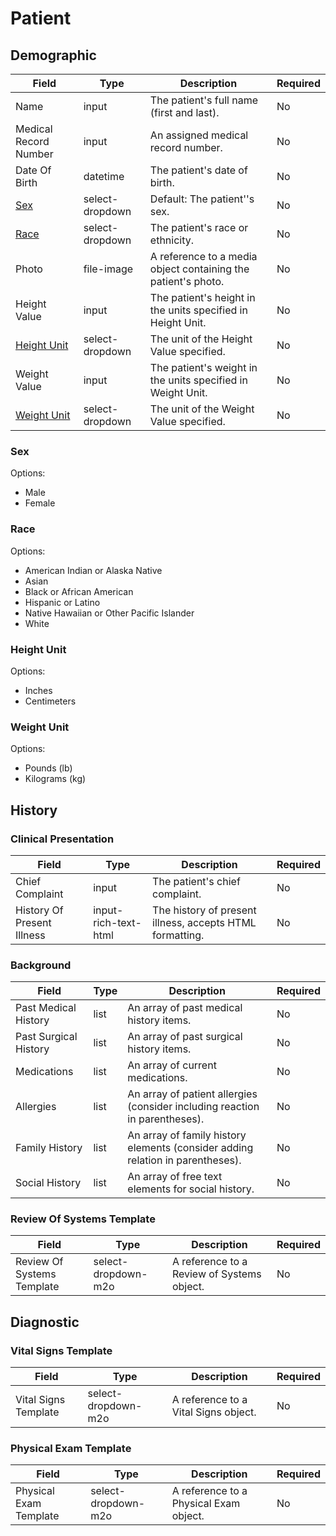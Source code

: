 # Patient

## Demographic

| Field | Type | Description | Required |
| --- | --- | --- | --- |
| Name | input | The patient's full name (first and last). | No |
| Medical Record Number | input | An assigned medical record number. | No |
| Date Of Birth | datetime | The patient's date of birth. | No |
| [Sex](#sex) | select-dropdown | Default: The patient''s sex. | No |
| [Race](#race) | select-dropdown | The patient's race or ethnicity. | No |
| Photo | file-image | A reference to a media object containing the patient's photo. | No |
| Height Value | input | The patient's height in the units specified in Height Unit. | No |
| [Height Unit](#height_unit) | select-dropdown | The unit of the Height Value specified. | No |
| Weight Value | input | The patient's weight in the units specified in Weight Unit. | No |
| [Weight Unit](#weight_unit) | select-dropdown | The unit of the Weight Value specified. | No |

### Sex

Options:

- Male
- Female

### Race

Options:

- American Indian or Alaska Native
- Asian
- Black or African American
- Hispanic or Latino
- Native Hawaiian or Other Pacific Islander
- White

### Height Unit

Options:

- Inches
- Centimeters

### Weight Unit

Options:

- Pounds (lb)
- Kilograms (kg)

## History

### Clinical Presentation

| Field | Type | Description | Required |
| --- | --- | --- | --- |
| Chief Complaint | input | The patient's chief complaint. | No |
| History Of Present Illness | input-rich-text-html | The history of present illness, accepts HTML formatting. | No |

### Background

| Field | Type | Description | Required |
| --- | --- | --- | --- |
| Past Medical History | list | An array of past medical history items.  | No |
| Past Surgical History | list | An array of past surgical history items.  | No |
| Medications | list | An array of current medications. | No |
| Allergies | list | An array of patient allergies (consider including reaction in parentheses). | No |
| Family History | list | An array of family history elements (consider adding relation in parentheses). | No |
| Social History | list | An array of free text elements for social history. | No |

### Review Of Systems Template

| Field | Type | Description | Required |
| --- | --- | --- | --- |
| Review Of Systems Template | select-dropdown-m2o | A reference to a Review of Systems object. | No |

## Diagnostic

### Vital Signs Template

| Field | Type | Description | Required |
| --- | --- | --- | --- |
| Vital Signs Template | select-dropdown-m2o | A reference to a Vital Signs object. | No |

### Physical Exam Template

| Field | Type | Description | Required |
| --- | --- | --- | --- |
| Physical Exam Template | select-dropdown-m2o | A reference to a Physical Exam object. | No |

